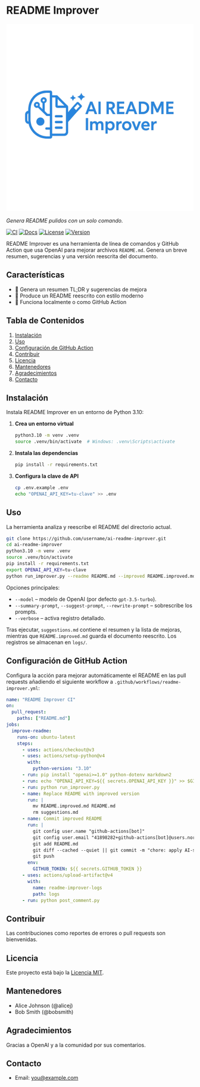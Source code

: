 # README Improver

![Logo](assets/logo.png)

*Genera README pulidos con un solo comando.*

[![CI](https://github.com/username/ai-readme-improver/actions/workflows/readme-improver.yml/badge.svg?branch=main)](https://github.com/username/ai-readme-improver/actions/workflows/readme-improver.yml)
[![Docs](https://img.shields.io/badge/docs-passing-brightgreen)](https://github.com/username/ai-readme-improver/actions/workflows/auto-docs.yml)
[![License](https://img.shields.io/badge/license-MIT-blue.svg)](LICENSE)
[![Version](https://img.shields.io/badge/version-0.1.0-blue)](pyproject.toml)

README Improver es una herramienta de línea de comandos y GitHub Action que usa OpenAI para mejorar archivos `README.md`. Genera un breve resumen, sugerencias y una versión reescrita del documento.

## Características

- 📄 Genera un resumen TL;DR y sugerencias de mejora
- 📝 Produce un README reescrito con estilo moderno
- 🧩 Funciona localmente o como GitHub Action

## Tabla de Contenidos

1. [Instalación](#instalación)
2. [Uso](#uso)
3. [Configuración de GitHub Action](#configuración-de-github-action)
4. [Contribuir](#contribuir)
5. [Licencia](#licencia)
6. [Mantenedores](#mantenedores)
7. [Agradecimientos](#agradecimientos)
8. [Contacto](#contacto)

## Instalación

Instala README Improver en un entorno de Python 3.10:

1. **Crea un entorno virtual**
   ```bash
   python3.10 -m venv .venv
   source .venv/bin/activate  # Windows: .venv\Scripts\activate
   ```
2. **Instala las dependencias**
   ```bash
   pip install -r requirements.txt
   ```
3. **Configura la clave de API**
   ```bash
   cp .env.example .env
   echo "OPENAI_API_KEY=tu-clave" >> .env
   ```

## Uso

La herramienta analiza y reescribe el README del directorio actual.

```bash
git clone https://github.com/username/ai-readme-improver.git
cd ai-readme-improver
python3.10 -m venv .venv
source .venv/bin/activate
pip install -r requirements.txt
export OPENAI_API_KEY=tu-clave
python run_improver.py --readme README.md --improved README.improved.md
```

Opciones principales:

- `--model` – modelo de OpenAI (por defecto `gpt-3.5-turbo`).
- `--summary-prompt`, `--suggest-prompt`, `--rewrite-prompt` – sobrescribe los prompts.
- `--verbose` – activa registro detallado.

Tras ejecutar, `suggestions.md` contiene el resumen y la lista de mejoras, mientras que `README.improved.md` guarda el documento reescrito. Los registros se almacenan en `logs/`.

## Configuración de GitHub Action

Configura la acción para mejorar automáticamente el README en las pull requests añadiendo el siguiente workflow a `.github/workflows/readme-improver.yml`:

```yaml
name: "README Improver CI"
on:
  pull_request:
    paths: ["README.md"]
jobs:
  improve-readme:
    runs-on: ubuntu-latest
    steps:
      - uses: actions/checkout@v3
      - uses: actions/setup-python@v4
        with:
          python-version: "3.10"
      - run: pip install "openai>=1.0" python-dotenv markdown2
      - run: echo "OPENAI_API_KEY=${{ secrets.OPENAI_API_KEY }}" >> $GITHUB_ENV
      - run: python run_improver.py
      - name: Replace README with improved version
        run: |
          mv README.improved.md README.md
          rm suggestions.md
      - name: Commit improved README
        run: |
          git config user.name "github-actions[bot]"
          git config user.email "41898282+github-actions[bot]@users.noreply.github.com"
          git add README.md
          git diff --cached --quiet || git commit -m "chore: apply AI-suggested README improvements"
          git push
        env:
          GITHUB_TOKEN: ${{ secrets.GITHUB_TOKEN }}
      - uses: actions/upload-artifact@v4
        with:
          name: readme-improver-logs
          path: logs
      - run: python post_comment.py
```

## Contribuir

Las contribuciones como reportes de errores o pull requests son bienvenidas.

## Licencia

Este proyecto está bajo la [Licencia MIT](LICENSE).

## Mantenedores

- Alice Johnson (@alicej)
- Bob Smith (@bobsmith)

## Agradecimientos

Gracias a OpenAI y a la comunidad por sus comentarios.

## Contacto

- Email: you@example.com
